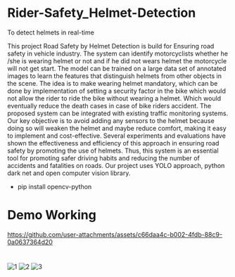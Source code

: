 # Rider-Safety_Helmet-Detection
To detect helmets in real-time

This project Road Safety by Helmet Detection is build for Ensuring road safety in vehicle industry. The system 
can identify motorcyclists whether he /she is wearing helmet or not and if he did not wears helmet the motorcycle 
will not get start. The model can be trained on a large data set of annotated images to learn the features that 
distinguish helmets from other objects in the scene. The idea is to make wearing helmet mandatory, which can be 
done by implementation of setting a security factor in the bike which would not allow the rider to ride the bike 
without wearing a helmet. Which would eventually reduce the death cases in case of bike riders accident. The 
proposed system can be integrated with existing traffic monitoring systems. Our key objective is to avoid adding 
any sensors to the helmet because doing so will weaken the helmet and maybe reduce comfort, making it easy to 
implement and cost-effective. Several experiments and evaluations have shown the effectiveness and efficiency 
of this approach in ensuring road safety by promoting the use of helmets. Thus, this system is an essential tool for 
promoting safer driving habits and reducing the number of accidents and fatalities on roads. Our project uses 
YOLO approach, python dark net and open computer vision library.

* pip install opencv-python
# Demo Working

https://github.com/user-attachments/assets/c66daa4c-b002-4fdb-88c9-0a0637364d20





#
![1](https://github.com/user-attachments/assets/a3553c2d-1a53-4daa-8a98-e38a908906e2)
![2](https://github.com/user-attachments/assets/94003518-faef-471c-a1ea-e7f553533e2a)
![3](https://github.com/user-attachments/assets/dc61dbf8-59d4-41a0-9c84-094fd3405796)


